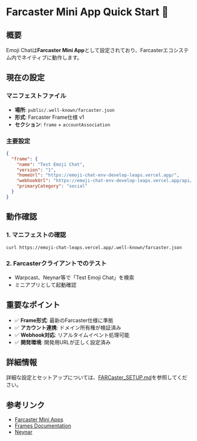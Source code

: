 # Farcaster Mini App Quick Start 🚀

## 概要

Emoji Chatは**Farcaster Mini App**として設定されており、Farcasterエコシステム内でネイティブに動作します。

## 現在の設定

### マニフェストファイル
- **場所**: `public/.well-known/farcaster.json`
- **形式**: Farcaster Frame仕様 v1
- **セクション**: `frame` + `accountAssociation`

### 主要設定
```json
{
  "frame": {
    "name": "Test Emoji Chat",
    "version": "1",
    "homeUrl": "https://emoji-chat-env-develop-leaps.vercel.app/",
    "webhookUrl": "https://emoji-chat-env-develop-leaps.vercel.app/api/webhook",
    "primaryCategory": "social"
  }
}
```

## 動作確認

### 1. マニフェストの確認
```bash
curl https://emoji-chat-leaps.vercel.app/.well-known/farcaster.json
```

### 2. Farcasterクライアントでのテスト
- Warpcast、Neynar等で「Test Emoji Chat」を検索
- ミニアプリとして起動確認

## 重要なポイント

- ✅ **Frame形式**: 最新のFarcaster仕様に準拠
- ✅ **アカウント連携**: ドメイン所有権が検証済み
- ✅ **Webhook対応**: リアルタイムイベント処理可能
- ✅ **開発環境**: 開発用URLが正しく設定済み

## 詳細情報

詳細な設定とセットアップについては、[FARCaster_SETUP.md](./FARCaster_SETUP.md)を参照してください。

## 参考リンク

- [Farcaster Mini Apps](https://miniapps.farcaster.xyz/)
- [Frames Documentation](https://docs-farcaster-xyz.vercel.app/developers/frames/)
- [Neynar](https://neynar.com/)
